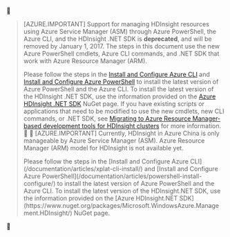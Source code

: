 
> [AZURE.IMPORTANT] Support for managing HDInsight resources using Azure Service Manager (ASM) through Azure PowerShell, the Azure CLI, and the HDInsight .NET SDK is __deprecated__, and will be removed by January 1, 2017. The steps in this document use the new Azure PowerShell cmdlets, Azure CLI commands, and .NET SDK that work with Azure Resource Manager (ARM).
>
> Please follow the steps in the [Install and Configure Azure CLI](/documentation/articles/xplat-cli-install/) and [Install and Configure Azure PowerShell](/documentation/articles/powershell-install-configure/) to install the latest version of Azure PowerShell and the Azure CLI. To install the latest version of the HDInsight .NET SDK, use the information provided on the [Azure HDInsight .NET SDK](https://www.nuget.org/packages/Microsoft.WindowsAzure.Management.HDInsight/) NuGet page. If you have existing scripts or applications that need to be modified to use the new cmdlets, new CLI commands, or .NET SDK, see [Migrating to Azure Resource Manager-based development tools for HDInsight clusters](/documentation/articles/hdinsight-hadoop-development-using-azure-resource-manager/) for more information.


> [AZURE.IMPORTANT] Currently, HDInsight in Azure China is only manageable by Azure Service Manager (ASM). Azure Resource Manager (ARM) model for HDInsight is not available yet.
><p> Please follow the steps in the [Install and Configure Azure CLI](/documentation/articles/xplat-cli-install/) and [Install and Configure Azure PowerShell](/documentation/articles/powershell-install-configure/) to install the latest version of Azure PowerShell and the Azure CLI. To install the latest version of the HDInsight.NET SDK, use the information provided on the [Azure HDInsight.NET SDK](https://www.nuget.org/packages/Microsoft.WindowsAzure.Management.HDInsight/) NuGet page. 



